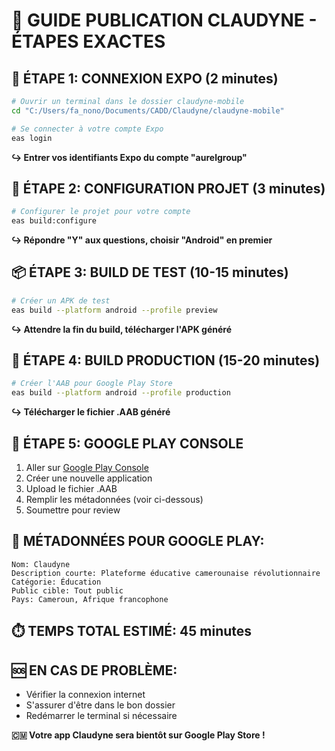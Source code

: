 # 🚀 **GUIDE PUBLICATION CLAUDYNE - ÉTAPES EXACTES**

## 🔐 **ÉTAPE 1: CONNEXION EXPO (2 minutes)**
```bash
# Ouvrir un terminal dans le dossier claudyne-mobile
cd "C:/Users/fa_nono/Documents/CADD/Claudyne/claudyne-mobile"

# Se connecter à votre compte Expo
eas login
```
**↪️ Entrer vos identifiants Expo du compte "aurelgroup"**

## 🔧 **ÉTAPE 2: CONFIGURATION PROJET (3 minutes)**
```bash
# Configurer le projet pour votre compte
eas build:configure
```
**↪️ Répondre "Y" aux questions, choisir "Android" en premier**

## 📦 **ÉTAPE 3: BUILD DE TEST (10-15 minutes)**
```bash
# Créer un APK de test
eas build --platform android --profile preview
```
**↪️ Attendre la fin du build, télécharger l'APK généré**

## 🏪 **ÉTAPE 4: BUILD PRODUCTION (15-20 minutes)**
```bash
# Créer l'AAB pour Google Play Store
eas build --platform android --profile production
```
**↪️ Télécharger le fichier .AAB généré**

## 📱 **ÉTAPE 5: GOOGLE PLAY CONSOLE**
1. Aller sur [Google Play Console](https://play.google.com/console)
2. Créer une nouvelle application
3. Upload le fichier .AAB
4. Remplir les métadonnées (voir ci-dessous)
5. Soumettre pour review

## 📝 **MÉTADONNÉES POUR GOOGLE PLAY:**
```
Nom: Claudyne
Description courte: Plateforme éducative camerounaise révolutionnaire
Catégorie: Éducation
Public cible: Tout public
Pays: Cameroun, Afrique francophone
```

## ⏱️ **TEMPS TOTAL ESTIMÉ: 45 minutes**

## 🆘 **EN CAS DE PROBLÈME:**
- Vérifier la connexion internet
- S'assurer d'être dans le bon dossier
- Redémarrer le terminal si nécessaire

**🇨🇲 Votre app Claudyne sera bientôt sur Google Play Store !**